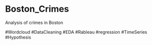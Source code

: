 # Boston_Crimes
Analysis of crimes in Boston

 #Wordcloud #DataCleaning #EDA #Rableau #regression #TimeSeries #Hypothesis

